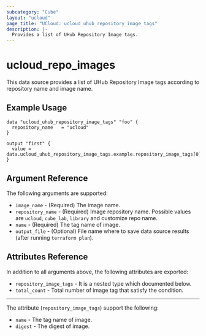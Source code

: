 ```yaml
---
subcategory: "Cube"
layout: "ucloud"
page_title: "UCloud: ucloud_uhub_repository_image_tags"
description: |-
  Provides a list of UHub Repository Image tags.
---
```


# ucloud_repo_images

This data source provides a list of UHub Repository Image tags according to repository name and image name.

## Example Usage

```hcl
data "ucloud_uhub_repository_image_tags" "foo" {
  repository_name   = "ucloud"
}

output "first" {
  value = data.ucloud_uhub_repository_image_tags.example.repository_image_tags[0].name
}
```

## Argument Reference

The following arguments are supported:

* `image_name` - (Required) The image name.
* `repository_name` - (Required) Image repository name. Possible values are `ucloud`, `cube_lab`, `library` and customize repo name.
* `name` - (Required) The tag name of image.
* `output_file` - (Optional) File name where to save data source results (after running `terraform plan`).

## Attributes Reference

In addition to all arguments above, the following attributes are exported:

* `repository_image_tags` - It is a nested type which documented below.
* `total_count` - Total number of image tag that satisfy the condition.

- - -

The attribute (`repository_image_tags`) support the following:

* `name` - The tag name of image.
* `digest` - The digest of image.